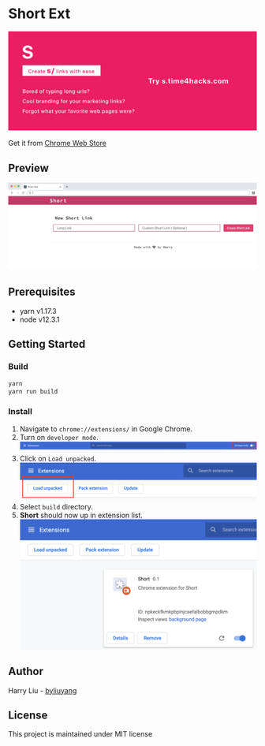 # Short Ext
![](promo/marquee.png)

Get it from [Chrome Web Store](https://chrome.google.com/webstore/detail/short/hoobjcdfefnngjeepgjkiojpcicciihc)

## Preview
![](doc/usage.gif)

## Prerequisites
- yarn v1.17.3
- node v12.3.1

## Getting Started
### Build
```
yarn
yarn run build
```

### Install
1. Navigate to `chrome://extensions/` in Google Chrome.
2. Turn on `developer mode`.
![](doc/screenshot/developer-mode.png)
3. Click on `Load unpacked`.
![](doc/screenshot/load-unpacked.png)
4. Select `build` directory.
5. **Short** should now up in extension list.
![](doc/screenshot/extension.png)

## Author
Harry Liu - [byliuyang](https://github.com/byliuyang)

## License
This project is maintained under MIT license
